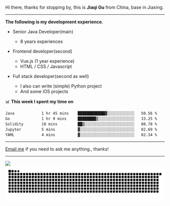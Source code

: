 Hi there, thanks for stopping by, this is **Jiaqi Gu** from China, base in Jiaxing.

---

**The following is my development experience.**

- Senior Java Developer(main)
  - 8 years experiences

- Frontend developer(second)
  - Vue.js (1 year experience)
  - HTML / CSS / Javascript
  
- Full stack developer(second as well)
  - I also can write (simple) Python project
  - And some iOS projects

📊 **This week I spent my time on**
<!--START_SECTION:waka-->

```txt
Java            1 hr 45 mins    ████████████▓░░░░░░░░░░░░   50.56 %
Go              1 hr 9 mins     ████████▒░░░░░░░░░░░░░░░░   33.25 %
Solidity        18 mins         ██▒░░░░░░░░░░░░░░░░░░░░░░   08.78 %
Jupyter         5 mins          ▓░░░░░░░░░░░░░░░░░░░░░░░░   02.69 %
YAML            4 mins          ▓░░░░░░░░░░░░░░░░░░░░░░░░   02.34 %
```

<!--END_SECTION:waka-->

---

[Email me](mailto:htk2klwgr@mozmail.com?subject=Hiring_from_GitHub) if you need to ask me anything., thanks!

---

![]( https://visitor-badge.glitch.me/badge?page_id=githubgujiaqi)
![]( https://github.com/droid-Q/droid-Q/raw/output/github-contribution-grid-snake.svg#gh-dark-mode-only)
